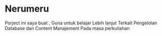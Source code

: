 # Nerumeru
Porject ini saya buat , Guna untuk belajar Lebih lanjut Terkait Pengelolan Database dan Content Manajement Pada masa perkuliahan
